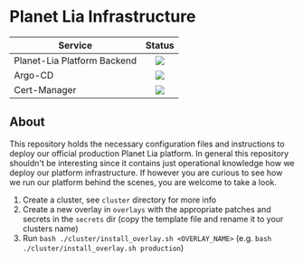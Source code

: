 # Planet Lia Infrastructure

| Service                     | Status                                                                                       |
| --------------------------- |:--------------------------------------------------------------------------------------------:|
| Planet-Lia Platform Backend | ![](https://argocd.production.cloud.planetlia.com/api/badge?name=planetlia-platform-backend) |
| Argo-CD                     | ![](https://argocd.production.cloud.planetlia.com/api/badge?name=argo-cd)                    |
| Cert-Manager                | ![](https://argocd.production.cloud.planetlia.com/api/badge?name=cert-manager)               |

## About
This repository holds the necessary configuration files and instructions to deploy our official production Planet Lia platform. 
In general this repository shouldn't be interesting since it contains just operational knowledge how we deploy our platform infrastructure. 
If however you are curious to see how we run our platform behind the scenes, you are welcome to take a look.

1. Create a cluster, see `cluster` directory for more info
2. Create a new overlay in `overlays` with the appropriate patches and secrets in the `secrets` dir (copy the template file and rename it to your clusters name)
3. Run `bash ./cluster/install_overlay.sh <OVERLAY_NAME>` (e.g. `bash ./cluster/install_overlay.sh production`) 
